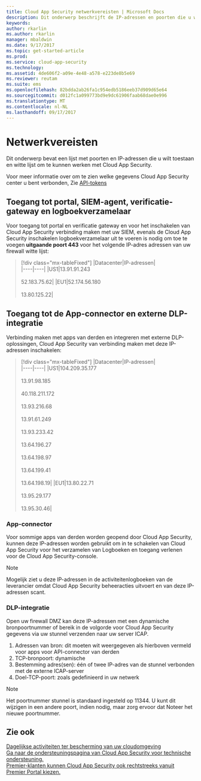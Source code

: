 ```yaml
---
title: Cloud App Security netwerkvereisten | Microsoft Docs
description: Dit onderwerp beschrijft de IP-adressen en poorten die u wilt openen om te werken met Cloud App Security.
keywords: 
author: rkarlin
ms.author: rkarlin
manager: mbaldwin
ms.date: 9/17/2017
ms.topic: get-started-article
ms.prod: 
ms.service: cloud-app-security
ms.technology: 
ms.assetid: 4de606f2-a09e-4e48-a578-e223de8b5e69
ms.reviewer: reutam
ms.suite: ems
ms.openlocfilehash: 82bdda2ab26fa1c954edb5186eeb37d909d65e64
ms.sourcegitcommit: d012fc1a099773bd9e9dc61906faab68dae0e996
ms.translationtype: MT
ms.contentlocale: nl-NL
ms.lasthandoff: 09/17/2017
---
```

# <a name="network-requirements"></a>Netwerkvereisten

Dit onderwerp bevat een lijst met poorten en IP-adressen die u wilt toestaan en witte lijst om te kunnen werken met Cloud App Security. 

Voor meer informatie over om te zien welke gegevens Cloud App Security center u bent verbonden, Zie [API-tokens](api-tokens.md)



## <a name="portal-access-siem-agent-authentication-gateway-and-log-collector"></a>Toegang tot portal, SIEM-agent, verificatie-gateway en logboekverzamelaar

Voor toegang tot portal en verificatie gateway en voor het inschakelen van Cloud App Security verbinding maken met uw SIEM, evenals de Cloud App Security inschakelen logboekverzamelaar uit te voeren is nodig om toe te voegen **uitgaande poort 443** voor het volgende IP-adres adressen van uw firewall witte lijst:  


> [!div class="mx-tableFixed"]
|Datacenter|IP-adressen|  
|----|----|
|US1|13.91.91.243<br></br>52.183.75.62|
|EU1|52.174.56.180<br></br>13.80.125.22|

## <a name="app-connector-access-and-external-dlp-integration"></a>Toegang tot de App-connector en externe DLP-integratie

Verbinding maken met apps van derden en integreren met externe DLP-oplossingen, Cloud App Security van verbinding maken met deze IP-adressen inschakelen:


> [!div class="mx-tableFixed"]
|Datacenter|IP-adressen|  
|----|----|
|US1|104.209.35.177<br></br>13.91.98.185<br></br>40.118.211.172<br></br>13.93.216.68<br></br>13.91.61.249<br></br>13.93.233.42<br></br>13.64.196.27<br></br>13.64.198.97<br></br>13.64.199.41<br></br>13.64.198.19|
|EU1|13.80.22.71<br></br>13.95.29.177<br></br>13.95.30.46|


### <a name="app-connector"></a>App-connector
Voor sommige apps van derden worden geopend door Cloud App Security, kunnen deze IP-adressen worden gebruikt om in te schakelen van Cloud App Security voor het verzamelen van Logboeken en toegang verlenen voor de Cloud App Security-console. 

> [!NOTE]
>Mogelijk ziet u deze IP-adressen in de activiteitenlogboeken van de leverancier omdat Cloud App Security beheeracties uitvoert en van deze IP-adressen scant. 
  

### <a name="dlp-integration"></a>DLP-integratie

Open uw firewall DMZ kan deze IP-adressen met een dynamische bronpoortnummer of bereik in de volgorde voor Cloud App Security gegevens via uw stunnel verzenden naar uw server ICAP. 

1.  Adressen van bron: dit moeten wit weergegeven als hierboven vermeld voor apps voor API-connector van derden
2.  TCP-bronpoort: dynamische
3.  Bestemming adres(sen): één of twee IP-adres van de stunnel verbonden met de externe ICAP-server
4.  Doel-TCP-poort: zoals gedefinieerd in uw netwerk

> [!NOTE] 
> Het poortnummer stunnel is standaard ingesteld op 11344. U kunt dit wijzigen in een andere poort, indien nodig, maar zorg ervoor dat Noteer het nieuwe poortnummer.


    



  
## <a name="see-also"></a>Zie ook  
[Dagelijkse activiteiten ter bescherming van uw cloudomgeving](daily-activities-to-protect-your-cloud-environment.md)   
[Ga naar de ondersteuningspagina van Cloud App Security voor technische ondersteuning.](http://support.microsoft.com/oas/default.aspx?prid=16031)   
[Premier-klanten kunnen Cloud App Security ook rechtstreeks vanuit Premier Portal kiezen.](https://premier.microsoft.com/)  
  

   